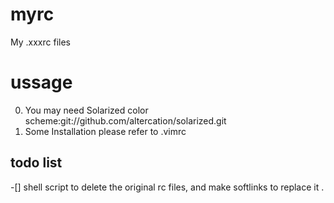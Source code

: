 # myrc
My .xxxrc files

# ussage
0. You may need Solarized color scheme:git://github.com/altercation/solarized.git
1. Some Installation please refer to .vimrc

## todo list

-[] shell script to delete the original rc files, and make softlinks to replace it .
